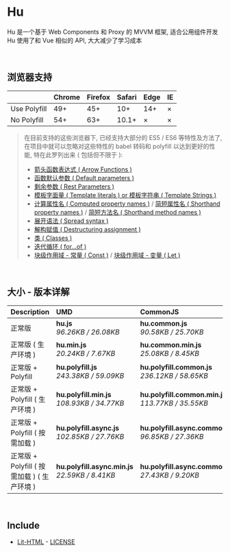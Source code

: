 # Hu
Hu 是一个基于 Web Components 和 Proxy 的 MVVM 框架, 适合公用组件开发<br>
Hu 使用了和 Vue 相似的 API, 大大减少了学习成本

<br>

## 浏览器支持

|              | Chrome | Firefox | Safari | Edge | IE |
| :-           | :-     | :-      | :-     | :-   | :- |
| Use Polyfill | 49+    | 45+     | 10+    | 14+  | ×  |
| No Polyfill  | 54+    | 63+     | 10.1+  | ×    | ×  |

> 在目前支持的这些浏览器下, 已经支持大部分的 ES5 / ES6 等特性及方法了,<br>
> 在项目中就可以忽略对这些特性的 babel 转码和 polyfill 以达到更好的性能, 特在此罗列出来 ( 包括但不限于 ): <br>
  > - [箭头函数表达式 ( Arrow Functions )](https://developer.mozilla.org/zh-CN/docs/Web/JavaScript/Reference/Functions/Arrow_functions)
  > - [函数默认参数 ( Default parameters )](https://developer.mozilla.org/zh-CN/docs/Web/JavaScript/Reference/Functions/Default_parameters)
  > - [剩余参数 ( Rest Parameters )](https://developer.mozilla.org/zh-CN/docs/Web/JavaScript/Reference/Functions/Rest_parameters)
  > - [模板字面量 ( Template literals ) or 模板字符串 ( Template Strings )](https://developer.mozilla.org/zh-CN/docs/Web/JavaScript/Reference/template_strings)
  > - [计算属性名 ( Computed property names )](https://developer.mozilla.org/zh-CN/docs/Web/JavaScript/Reference/Operators/Object_initializer#计算属性名) / [简短属性名 ( Shorthand property names )](https://developer.mozilla.org/zh-CN/docs/Web/JavaScript/Reference/Operators/Object_initializer#属性定义) / [简短方法名 ( Shorthand method names )](https://developer.mozilla.org/zh-CN/docs/Web/JavaScript/Reference/Operators/Object_initializer#方法定义)
  > - [展开语法 ( Spread syntax )](https://developer.mozilla.org/zh-CN/docs/Web/JavaScript/Reference/Operators/Spread_syntax)
  > - [解构赋值 ( Destructuring assignment )](https://developer.mozilla.org/zh-CN/docs/Web/JavaScript/Reference/Operators/Destructuring_assignment)
  > - [类 ( Classes )](https://developer.mozilla.org/zh-CN/docs/Web/JavaScript/Reference/Classes)
  > - [迭代循环 ( for...of )](https://developer.mozilla.org/zh-CN/docs/Web/JavaScript/Reference/Statements/for...of)
  > - [块级作用域 - 常量 ( Const )](https://developer.mozilla.org/zh-CN/docs/Web/JavaScript/Reference/Statements/const) / [块级作用域 - 变量 ( Let )](https://developer.mozilla.org/zh-CN/docs/Web/JavaScript/Reference/Statements/let)

<br>

## 大小 - 版本详解
| Description | UMD | CommonJS | ES Module |
| :- | :- | :- | :- |
| 正常版 | **hu.js**<br>*96.26KB / 26.08KB* | **hu.common.js**<br>*90.58KB / 25.70KB* | **hu.esm.js**<br>*90.56KB / 25.68KB* |
| 正常版 ( 生产环境 ) | **hu.min.js**<br>*20.24KB / 7.67KB* | **hu.common.min.js**<br>*25.08KB / 8.45KB* | **hu.esm.min.js**<br>*20.07KB / 7.60KB* |
| 正常版 + Polyfill | **hu.polyfill.js**<br>*243.38KB / 59.09KB* | **hu.polyfill.common.js**<br>*236.12KB / 58.65KB* | **hu.polyfill.esm.js**<br>*236.10KB / 58.64KB* |
| 正常版 + Polyfill ( 生产环境 ) | **hu.polyfill.min.js**<br>*108.93KB / 34.77KB* | **hu.polyfill.common.min.js**<br>*113.77KB / 35.55KB* | **hu.polyfill.esm.min.js**<br>*108.76KB / 34.69KB* |
| 正常版 + Polyfill ( 按需加载 ) | **hu.polyfill.async.js**<br>*102.85KB / 27.76KB* | **hu.polyfill.async.common.js**<br>*96.85KB / 27.36KB* | **hu.polyfill.async.esm.js**<br>*96.83KB / 27.35KB* |
| 正常版 + Polyfill ( 按需加载 ) ( 生产环境 ) | **hu.polyfill.async.min.js**<br>*22.59KB / 8.41KB* | **hu.polyfill.async.common.min.js**<br>*27.43KB / 9.20KB* | **hu.polyfill.async.esm.min.js**<br>*22.42KB / 8.33KB* |

<br>

## Include
  - [Lit-HTML](https://github.com/Polymer/lit-html) \- [LICENSE](https://github.com/Polymer/lit-html/blob/master/LICENSE)